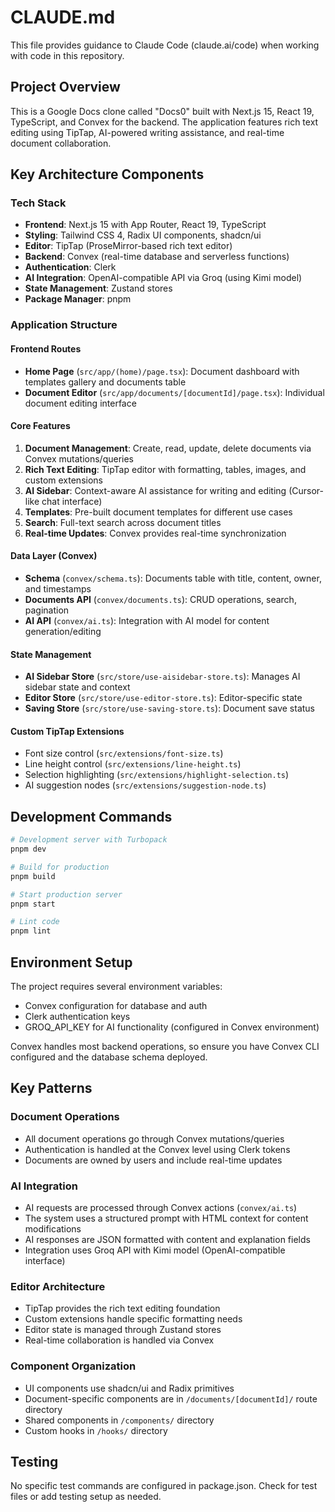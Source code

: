 # CLAUDE.md

This file provides guidance to Claude Code (claude.ai/code) when working with code in this repository.

## Project Overview

This is a Google Docs clone called "Docs0" built with Next.js 15, React 19, TypeScript, and Convex for the backend. The application features rich text editing using TipTap, AI-powered writing assistance, and real-time document collaboration.

## Key Architecture Components

### Tech Stack
- **Frontend**: Next.js 15 with App Router, React 19, TypeScript
- **Styling**: Tailwind CSS 4, Radix UI components, shadcn/ui
- **Editor**: TipTap (ProseMirror-based rich text editor)
- **Backend**: Convex (real-time database and serverless functions)
- **Authentication**: Clerk
- **AI Integration**: OpenAI-compatible API via Groq (using Kimi model)
- **State Management**: Zustand stores
- **Package Manager**: pnpm

### Application Structure

#### Frontend Routes
- **Home Page** (`src/app/(home)/page.tsx`): Document dashboard with templates gallery and documents table
- **Document Editor** (`src/app/documents/[documentId]/page.tsx`): Individual document editing interface

#### Core Features
1. **Document Management**: Create, read, update, delete documents via Convex mutations/queries
2. **Rich Text Editing**: TipTap editor with formatting, tables, images, and custom extensions
3. **AI Sidebar**: Context-aware AI assistance for writing and editing (Cursor-like chat interface)
4. **Templates**: Pre-built document templates for different use cases
5. **Search**: Full-text search across document titles
6. **Real-time Updates**: Convex provides real-time synchronization

#### Data Layer (Convex)
- **Schema** (`convex/schema.ts`): Documents table with title, content, owner, and timestamps
- **Documents API** (`convex/documents.ts`): CRUD operations, search, pagination
- **AI API** (`convex/ai.ts`): Integration with AI model for content generation/editing

#### State Management
- **AI Sidebar Store** (`src/store/use-aisidebar-store.ts`): Manages AI sidebar state and context
- **Editor Store** (`src/store/use-editor-store.ts`): Editor-specific state
- **Saving Store** (`src/store/use-saving-store.ts`): Document save status

#### Custom TipTap Extensions
- Font size control (`src/extensions/font-size.ts`)
- Line height control (`src/extensions/line-height.ts`)
- Selection highlighting (`src/extensions/highlight-selection.ts`)
- AI suggestion nodes (`src/extensions/suggestion-node.ts`)

## Development Commands

```bash
# Development server with Turbopack
pnpm dev

# Build for production
pnpm build

# Start production server
pnpm start

# Lint code
pnpm lint
```

## Environment Setup

The project requires several environment variables:
- Convex configuration for database and auth
- Clerk authentication keys
- GROQ_API_KEY for AI functionality (configured in Convex environment)

Convex handles most backend operations, so ensure you have Convex CLI configured and the database schema deployed.

## Key Patterns

### Document Operations
- All document operations go through Convex mutations/queries
- Authentication is handled at the Convex level using Clerk tokens
- Documents are owned by users and include real-time updates

### AI Integration
- AI requests are processed through Convex actions (`convex/ai.ts`)
- The system uses a structured prompt with HTML context for content modifications
- AI responses are JSON formatted with content and explanation fields
- Integration uses Groq API with Kimi model (OpenAI-compatible interface)

### Editor Architecture
- TipTap provides the rich text editing foundation
- Custom extensions handle specific formatting needs
- Editor state is managed through Zustand stores
- Real-time collaboration is handled via Convex

### Component Organization
- UI components use shadcn/ui and Radix primitives
- Document-specific components are in `/documents/[documentId]/` route directory
- Shared components in `/components/` directory
- Custom hooks in `/hooks/` directory

## Testing

No specific test commands are configured in package.json. Check for test files or add testing setup as needed.

